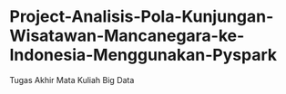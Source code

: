# Project-Analisis-Pola-Kunjungan-Wisatawan-Mancanegara-ke-Indonesia-Menggunakan-Pyspark
Tugas Akhir Mata Kuliah Big Data
